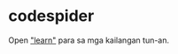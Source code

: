 # codespider

Open ["learn"](https://github.com/kylx/codespider/tree/master/learn) para sa mga kailangan tun-an.
